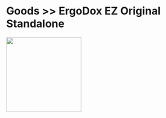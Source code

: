 # Goods >> ErgoDox EZ Original Standalone

<img src="https://res.cloudinary.com/silverbirder/image/upload/v1614433562/silver-birder.github.io/purchases/ErgoDox_EZ_Original_Standalone.jpg" style="width: 200px"/>